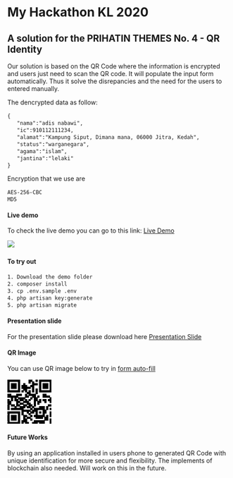 # My Hackathon KL 2020
## A solution for the PRIHATIN THEMES No. 4 - QR Identity


Our solution is based on the QR Code where the information is encrypted and users just need to scan the QR code. It will populate the input form automatically.
Thus it solve the disrepancies and the need for the users to entered manually.

The dencrypted data as follow:
```
{
   "nama":"adis nabawi",
   "ic":910112111234,
   "alamat":"Kampung Siput, Dimana mana, 06000 Jitra, Kedah",
   "status":"warganegara",
   "agama":"islam",
   "jantina":"lelaki"
}
```

Encryption that we use are
```
AES-256-CBC
MD5
```

#### Live demo
To check the live demo you can go to this link: <a href="https://hackathonkl20.adisazizan.xyz/">Live Demo</a>

<img src="https://hackathonkl20.adisazizan.xyz/result.gif">


#### To try out
```
1. Download the demo folder
2. composer install
3. cp .env.sample .env
4. php artisan key:generate
5. php artisan migrate

```

#### Presentation slide
For the presentation slide please download here <a href="https://github.com/adisnabawi/MyHackathonKL2020/raw/main/qr_identity.pdf" target="_blank"> Presentation Slide </a>

#### QR Image
You can use QR image below to try in <a href="https://hackathonkl20.adisazizan.xyz/form">form auto-fill</a> <br /> <br />
<img src="https://raw.githubusercontent.com/adisnabawi/MyHackathonKL2020/main/qr-image.png" />

#### Future Works
By using an application installed in users phone to generated QR Code with unique identification for more secure and flexibility. 
The implements of blockchain also needed. Will work on this in the future. 
